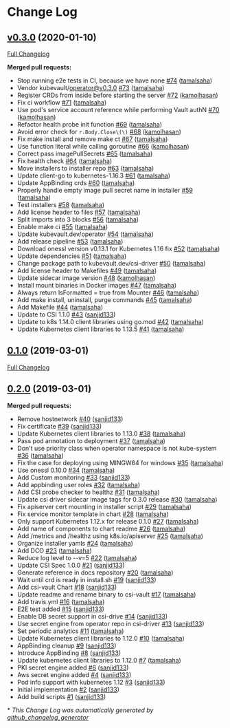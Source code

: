 # Change Log

## [v0.3.0](https://github.com/kubevault/csi-driver/tree/v0.3.0) (2020-01-10)
[Full Changelog](https://github.com/kubevault/csi-driver/compare/0.1.0...v0.3.0)

**Merged pull requests:**

- Stop running e2e tests in CI, because we have none [\#74](https://github.com/kubevault/csi-driver/pull/74) ([tamalsaha](https://github.com/tamalsaha))
- Vendor kubevault/operator@v0.3.0 [\#73](https://github.com/kubevault/csi-driver/pull/73) ([tamalsaha](https://github.com/tamalsaha))
- Register CRDs from inside before starting the server [\#72](https://github.com/kubevault/csi-driver/pull/72) ([kamolhasan](https://github.com/kamolhasan))
- Fix ci workflow [\#71](https://github.com/kubevault/csi-driver/pull/71) ([tamalsaha](https://github.com/tamalsaha))
- Use pod's service account reference while performing Vault authN [\#70](https://github.com/kubevault/csi-driver/pull/70) ([kamolhasan](https://github.com/kamolhasan))
- Refactor health probe init function [\#69](https://github.com/kubevault/csi-driver/pull/69) ([tamalsaha](https://github.com/tamalsaha))
- Avoid error check for `r.Body.Close\(\)` [\#68](https://github.com/kubevault/csi-driver/pull/68) ([kamolhasan](https://github.com/kamolhasan))
- Fix make install and remove make ct [\#67](https://github.com/kubevault/csi-driver/pull/67) ([tamalsaha](https://github.com/tamalsaha))
- Use function literal while calling goroutine [\#66](https://github.com/kubevault/csi-driver/pull/66) ([kamolhasan](https://github.com/kamolhasan))
- Correct pass imagePullSecrets [\#65](https://github.com/kubevault/csi-driver/pull/65) ([tamalsaha](https://github.com/tamalsaha))
- Fix health check [\#64](https://github.com/kubevault/csi-driver/pull/64) ([tamalsaha](https://github.com/tamalsaha))
- Move installers to installer repo [\#63](https://github.com/kubevault/csi-driver/pull/63) ([tamalsaha](https://github.com/tamalsaha))
- Update client-go to kubernetes-1.16.3 [\#61](https://github.com/kubevault/csi-driver/pull/61) ([tamalsaha](https://github.com/tamalsaha))
- Update AppBinding crds [\#60](https://github.com/kubevault/csi-driver/pull/60) ([tamalsaha](https://github.com/tamalsaha))
- Properly handle empty image pull secret name in installer [\#59](https://github.com/kubevault/csi-driver/pull/59) ([tamalsaha](https://github.com/tamalsaha))
- Test installers [\#58](https://github.com/kubevault/csi-driver/pull/58) ([tamalsaha](https://github.com/tamalsaha))
- Add license header to files [\#57](https://github.com/kubevault/csi-driver/pull/57) ([tamalsaha](https://github.com/tamalsaha))
- Split imports into 3 blocks [\#56](https://github.com/kubevault/csi-driver/pull/56) ([tamalsaha](https://github.com/tamalsaha))
- Enable make ci [\#55](https://github.com/kubevault/csi-driver/pull/55) ([tamalsaha](https://github.com/tamalsaha))
- Update kubevault.dev/operator [\#54](https://github.com/kubevault/csi-driver/pull/54) ([tamalsaha](https://github.com/tamalsaha))
- Add release pipeline [\#53](https://github.com/kubevault/csi-driver/pull/53) ([tamalsaha](https://github.com/tamalsaha))
- Download onessl version v0.13.1 for Kubernetes 1.16 fix [\#52](https://github.com/kubevault/csi-driver/pull/52) ([tamalsaha](https://github.com/tamalsaha))
- Update dependencies [\#51](https://github.com/kubevault/csi-driver/pull/51) ([tamalsaha](https://github.com/tamalsaha))
- Change package path to kubevault.dev/csi-driver [\#50](https://github.com/kubevault/csi-driver/pull/50) ([tamalsaha](https://github.com/tamalsaha))
- Add license header to Makefiles [\#49](https://github.com/kubevault/csi-driver/pull/49) ([tamalsaha](https://github.com/tamalsaha))
- Update sidecar image version [\#48](https://github.com/kubevault/csi-driver/pull/48) ([kamolhasan](https://github.com/kamolhasan))
- Install mount binaries in Docker images [\#47](https://github.com/kubevault/csi-driver/pull/47) ([tamalsaha](https://github.com/tamalsaha))
- Always return IsFormatted = true from Mounter [\#46](https://github.com/kubevault/csi-driver/pull/46) ([tamalsaha](https://github.com/tamalsaha))
- Add make install, uninstall, purge commands [\#45](https://github.com/kubevault/csi-driver/pull/45) ([tamalsaha](https://github.com/tamalsaha))
- Add Makefile [\#44](https://github.com/kubevault/csi-driver/pull/44) ([tamalsaha](https://github.com/tamalsaha))
- Update to CSI 1.1.0 [\#43](https://github.com/kubevault/csi-driver/pull/43) ([sanjid133](https://github.com/sanjid133))
- Update to k8s 1.14.0 client libraries using go.mod [\#42](https://github.com/kubevault/csi-driver/pull/42) ([tamalsaha](https://github.com/tamalsaha))
- Update Kubernetes client libraries to 1.13.5 [\#41](https://github.com/kubevault/csi-driver/pull/41) ([tamalsaha](https://github.com/tamalsaha))

## [0.1.0](https://github.com/kubevault/csi-driver/tree/0.1.0) (2019-03-01)
[Full Changelog](https://github.com/kubevault/csi-driver/compare/0.2.0...0.1.0)

## [0.2.0](https://github.com/kubevault/csi-driver/tree/0.2.0) (2019-03-01)
**Merged pull requests:**

- Remove hostnetwork [\#40](https://github.com/kubevault/csi-driver/pull/40) ([sanjid133](https://github.com/sanjid133))
- Fix certificate [\#39](https://github.com/kubevault/csi-driver/pull/39) ([sanjid133](https://github.com/sanjid133))
- Update Kubernetes client libraries to 1.13.0 [\#38](https://github.com/kubevault/csi-driver/pull/38) ([tamalsaha](https://github.com/tamalsaha))
- Pass pod annotation to deployment [\#37](https://github.com/kubevault/csi-driver/pull/37) ([tamalsaha](https://github.com/tamalsaha))
- Don't use priority class when operator namespace is not kube-system [\#36](https://github.com/kubevault/csi-driver/pull/36) ([tamalsaha](https://github.com/tamalsaha))
- Fix the case for deploying using MINGW64 for windows [\#35](https://github.com/kubevault/csi-driver/pull/35) ([tamalsaha](https://github.com/tamalsaha))
- Use onessl 0.10.0 [\#34](https://github.com/kubevault/csi-driver/pull/34) ([tamalsaha](https://github.com/tamalsaha))
- Add Custom monitoring [\#33](https://github.com/kubevault/csi-driver/pull/33) ([sanjid133](https://github.com/sanjid133))
- Add appbinding user roles [\#32](https://github.com/kubevault/csi-driver/pull/32) ([tamalsaha](https://github.com/tamalsaha))
- Add CSI probe checker to healthz [\#31](https://github.com/kubevault/csi-driver/pull/31) ([tamalsaha](https://github.com/tamalsaha))
- Update csi driver sidecar image tags for 0.3.0 release [\#30](https://github.com/kubevault/csi-driver/pull/30) ([tamalsaha](https://github.com/tamalsaha))
- Fix apiserver cert mounting in installer script [\#29](https://github.com/kubevault/csi-driver/pull/29) ([tamalsaha](https://github.com/tamalsaha))
- Fix service monitor template in chart [\#28](https://github.com/kubevault/csi-driver/pull/28) ([tamalsaha](https://github.com/tamalsaha))
- Only support Kubernetes 1.12.x for release 0.1.0 [\#27](https://github.com/kubevault/csi-driver/pull/27) ([tamalsaha](https://github.com/tamalsaha))
- Add name of components to chart readme [\#26](https://github.com/kubevault/csi-driver/pull/26) ([tamalsaha](https://github.com/tamalsaha))
- Add /metrics and /healthz using k8s.io/apiserver [\#25](https://github.com/kubevault/csi-driver/pull/25) ([tamalsaha](https://github.com/tamalsaha))
- Organize installer yamls [\#24](https://github.com/kubevault/csi-driver/pull/24) ([tamalsaha](https://github.com/tamalsaha))
- Add DCO [\#23](https://github.com/kubevault/csi-driver/pull/23) ([tamalsaha](https://github.com/tamalsaha))
- Reduce log level to --v=5 [\#22](https://github.com/kubevault/csi-driver/pull/22) ([tamalsaha](https://github.com/tamalsaha))
- Update CSI Spec 1.0.0 [\#21](https://github.com/kubevault/csi-driver/pull/21) ([sanjid133](https://github.com/sanjid133))
- Generate reference in docs repository [\#20](https://github.com/kubevault/csi-driver/pull/20) ([tamalsaha](https://github.com/tamalsaha))
- Wait until crd is ready in install.sh [\#19](https://github.com/kubevault/csi-driver/pull/19) ([sanjid133](https://github.com/sanjid133))
- Add csi-vault Chart [\#18](https://github.com/kubevault/csi-driver/pull/18) ([sanjid133](https://github.com/sanjid133))
- Update readme and rename binary to csi-vault [\#17](https://github.com/kubevault/csi-driver/pull/17) ([tamalsaha](https://github.com/tamalsaha))
- Add travis.yml [\#16](https://github.com/kubevault/csi-driver/pull/16) ([tamalsaha](https://github.com/tamalsaha))
- E2E test added [\#15](https://github.com/kubevault/csi-driver/pull/15) ([sanjid133](https://github.com/sanjid133))
-  Enable DB secret support in csi-drive [\#14](https://github.com/kubevault/csi-driver/pull/14) ([sanjid133](https://github.com/sanjid133))
-  Use secret engine from operator repo in csi-driver [\#13](https://github.com/kubevault/csi-driver/pull/13) ([sanjid133](https://github.com/sanjid133))
- Set periodic analytics [\#11](https://github.com/kubevault/csi-driver/pull/11) ([tamalsaha](https://github.com/tamalsaha))
- Update Kubernetes client libraries to 1.12.0 [\#10](https://github.com/kubevault/csi-driver/pull/10) ([tamalsaha](https://github.com/tamalsaha))
- AppBinding cleanup [\#9](https://github.com/kubevault/csi-driver/pull/9) ([sanjid133](https://github.com/sanjid133))
- Introduce AppBinding [\#8](https://github.com/kubevault/csi-driver/pull/8) ([sanjid133](https://github.com/sanjid133))
- Update kubernetes client libraries to 1.12.0 [\#7](https://github.com/kubevault/csi-driver/pull/7) ([tamalsaha](https://github.com/tamalsaha))
- PKI secret engine added [\#6](https://github.com/kubevault/csi-driver/pull/6) ([sanjid133](https://github.com/sanjid133))
- Aws secret engine added [\#4](https://github.com/kubevault/csi-driver/pull/4) ([sanjid133](https://github.com/sanjid133))
- Pod info support  with kubernetes 1.12  [\#3](https://github.com/kubevault/csi-driver/pull/3) ([sanjid133](https://github.com/sanjid133))
- Initial implementation [\#2](https://github.com/kubevault/csi-driver/pull/2) ([sanjid133](https://github.com/sanjid133))
- Add build scripts [\#1](https://github.com/kubevault/csi-driver/pull/1) ([sanjid133](https://github.com/sanjid133))



\* *This Change Log was automatically generated by [github_changelog_generator](https://github.com/skywinder/Github-Changelog-Generator)*